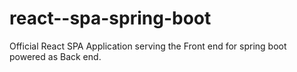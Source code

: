 # react--spa-spring-boot
Official React SPA  Application serving  the Front end for spring boot powered as Back end.
